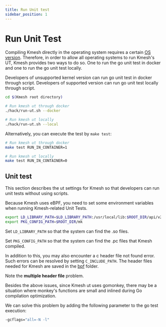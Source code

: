 ```yaml
---
title: Run Unit test
sidebar_position: 1
---
```


# Run Unit Test

Compiling Kmesh directly in the operating system requires a certain [OS version](https://github.com/kmesh-net/kmesh/blob/main/docs/kmesh_support.md). Therefore, in order to allow all operating systems to run Kmesh's UT, Kmesh provides two ways to do so. One to run the go unit test in docker and one to run the go unit test locally.

Developers of unsupported kernel version can run go unit test in docker through script. Developers of supported version can run go unit test locally through script.

```sh
cd $(Kmesh root directory)

# Run kmesh ut through docker
./hack/run-ut.sh --docker

# Run kmesh ut locally
./hack/run-ut.sh --local
```

Alternatively, you can execute the test by `make test`:

```sh
# Run kmesh ut through docker
make test RUN_IN_CONTAINER=1

# Run kmesh ut locally
make test RUN_IN_CONTAINER=0
```

## Unit test

This section describes the ut settings for Kmesh so that developers can run unit tests without using scripts.

Because Kmesh uses eBPF, you need to set some environment variables when running Kmesh-related Unit Tests.

```sh 
export LD_LIBRARY_PATH=$LD_LIBRARY_PATH:/usr/local/lib:$ROOT_DIR/api/v2-c:$ROOT_DIR/bpf/deserialization_to_bpf_map
export PKG_CONFIG_PATH=$ROOT_DIR/mk
```

Set `LD_LIBRARY_PATH` so that the system can find the .so files.

Set `PKG_CONFIG_PATH` so that the system can find the .pc files that Kmesh compiled.

In addition to this, you may also encounter a c header file not found error. Such errors can be resolved by setting `C_INCLUDE_PATH`. The header files needed for Kmesh are saved in the [bpf](https://github.com/kmesh-net/kmesh/tree/main/bpf) folder.

Note the **multiple header file** problem.

Besides the above issues, since Kmesh ut uses gomonkey, there may be a situation where monkey's functions are small and inlined during Go compilation optimization.

We can solve this problem by adding the following parameter to the go test execution:

```bash
-gcflags="all=-N -l"
```
